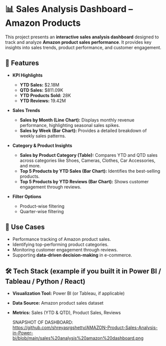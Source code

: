 # 📊 Sales Analysis Dashboard – Amazon Products

This project presents an **interactive sales analysis dashboard** designed to track and analyze **Amazon product sales performance**. It provides key insights into sales trends, product performance, and customer engagement.

## 🚀 Features

* **KPI Highlights**

  * **YTD Sales:** \$2.18M
  * **QTD Sales:** \$811.09K
  * **YTD Products Sold:** 28K
  * **YTD Reviews:** 19.42M

* **Sales Trends**

  * **Sales by Month (Line Chart):** Displays monthly revenue performance, highlighting seasonal sales spikes.
  * **Sales by Week (Bar Chart):** Provides a detailed breakdown of weekly sales patterns.

* **Category & Product Insights**

  * **Sales by Product Category (Table):** Compares YTD and QTD sales across categories like Shoes, Cameras, Clothes, Car Accessories, and more.
  * **Top 5 Products by YTD Sales (Bar Chart):** Identifies the best-selling products.
  * **Top 5 Products by YTD Reviews (Bar Chart):** Shows customer engagement through reviews.

* **Filter Options**

  * Product-wise filtering
  * Quarter-wise filtering

## 📌 Use Cases

* Performance tracking of Amazon product sales.
* Identifying top-performing product categories.
* Monitoring customer engagement through reviews.
* Supporting **data-driven decision-making** in e-commerce.

## 🛠️ Tech Stack (example if you built it in Power BI / Tableau / Python / React)

* **Visualization Tool:** Power BI (or Tableau, if applicable)
* **Data Source:** Amazon product sales dataset
* **Metrics:** Sales (YTD & QTD), Product Sales, Reviews

  SNAPSHOT OF DASHBOARD: https://github.com/shreyasrgshetty/AMAZON-Product-Sales-Analysis-in-Power-bi/blob/main/sales%20analysis%20amazon%20dashboard.png
